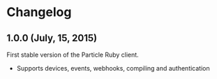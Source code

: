 # Changelog

## 1.0.0 (July, 15, 2015)

First stable version of the Particle Ruby client.

- Supports devices, events, webhooks, compiling and authentication